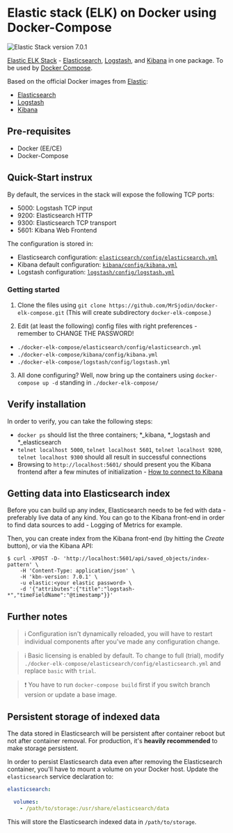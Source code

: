 # Elastic stack (ELK) on Docker using Docker-Compose

![Elastic Stack version 7.0.1](https://img.shields.io/badge/ELK-7.0.1-blue.svg?style=flat)

[Elastic ELK Stack][elk-stack] - [Elasticsearch](https://www.elastic.co/products/elasticsearch), [Logstash](https://www.elastic.co/products/logstash), and [Kibana](https://www.elastic.co/products/kibana) in one package. To be used by [Docker Compose](https://docs.docker.com/compose/). 

Based on the official Docker images from [Elastic][elk-stack]:

* [Elasticsearch](https://github.com/elastic/elasticsearch-docker)
* [Logstash](https://github.com/elastic/logstash-docker)
* [Kibana](https://github.com/elastic/kibana-docker)

## Pre-requisites

- Docker (EE/CE)
- Docker-Compose

## Quick-Start instrux

By default, the services in the stack will expose the following TCP ports:
* 5000: Logstash TCP input
* 9200: Elasticsearch HTTP
* 9300: Elasticsearch TCP transport
* 5601: Kibana Web Frontend

The configuration is stored in:
* Elasticsearch configuration: [`elasticsearch/config/elasticsearch.yml`][config-elasticsearch]
* Kibana default configuration: [`kibana/config/kibana.yml`][config-kibana]
* Logstash configuration: [`logstash/config/logstash.yml`][config-logstash]

### Getting started

1. Clone the files using `git clone https://github.com/MrSjodin/docker-elk-compose.git` (This will create subdirectory `docker-elk-compose`.)

2. Edit (at least the following) config files with right preferences - remember to CHANGE THE PASSWORD!
  * `./docker-elk-compose/elasticsearch/config/elasticsearch.yml`
  * `./docker-elk-compose/kibana/config/kibana.yml` 
  * `./docker-elk-compose/logstash/config/logstash.yml` 

3. All done configuring? Well, now bring up the containers using `docker-compose up -d` standing in `./docker-elk-compose/`

## Verify installation

In order to verify, you can take the following steps:

* `docker ps` should list the three containers; *_kibana, *_logstash and *_elasticsearch
* `telnet localhost 5000`, `telnet localhost 5601`, `telnet localhost 9200`, `telnet localhost 9300` should all result in successful connections
* Browsing to `http://localhost:5601/` should present you the Kibana frontend after a few minutes of initialization - [How to connect to Kibana][connect-kibana]

## Getting data into Elasticsearch index

Before you can build up any index, Elasticsearch needs to be fed with data - preferably live data of any kind. You can go to the Kibana front-end in order to find data sources to add - Logging of Metrics for example.

Then, you can create index from the Kibana front-end (by hitting the *Create* button), or via the Kibana API:

```console
$ curl -XPOST -D- 'http://localhost:5601/api/saved_objects/index-pattern' \
    -H 'Content-Type: application/json' \
    -H 'kbn-version: 7.0.1' \
    -u elastic:<your elastic password> \
    -d '{"attributes":{"title":"logstash-*","timeFieldName":"@timestamp"}}'
```

## Further notes

> :information_source: Configuration isn't dynamically reloaded, you will have to restart individual components after you've made any configuration change.

> :information_source: Basic licensing is enabled by default. To change to full (trial), modify `./docker-elk-compose/elasticsearch/config/elasticsearch.yml` and replace  `basic` with `trial`.

> :heavy_exclamation_mark: You have to run `docker-compose build` first if you switch branch version or update a base image.

## Persistent storage of indexed data

The data stored in Elasticsearch will be persistent after container reboot but not after container removal. For production, it's **heavily recommended** to make storage  persistent. 

In order to persist Elasticsearch data even after removing the Elasticsearch container, you'll have to mount a volume on your Docker host. Update the `elasticsearch` service declaration to:

```yml
elasticsearch:

  volumes:
    - /path/to/storage:/usr/share/elasticsearch/data
```

This will store the Elasticsearch indexed data in `/path/to/storage`.

[elk-stack]: https://www.elastic.co/elk-stack
[connect-kibana]: https://www.elastic.co/guide/en/kibana/current/connect-to-elasticsearch.html
[config-elasticsearch]: ./elasticsearch/config/elasticsearch.yml
[config-kibana]: ./kibana/config/kibana.yml
[config-logstash]: ./logstash/config/logstash.yml